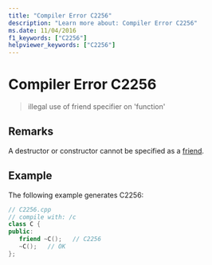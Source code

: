```yaml
---
title: "Compiler Error C2256"
description: "Learn more about: Compiler Error C2256"
ms.date: 11/04/2016
f1_keywords: ["C2256"]
helpviewer_keywords: ["C2256"]
---
```

# Compiler Error C2256

> illegal use of friend specifier on 'function'

## Remarks

A destructor or constructor cannot be specified as a [friend](../../cpp/friend-cpp.md).

## Example

The following example generates C2256:

```cpp
// C2256.cpp
// compile with: /c
class C {
public:
   friend ~C();   // C2256
   ~C();   // OK
};
```
